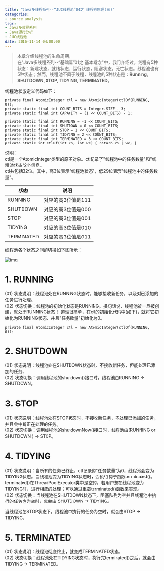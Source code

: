 ```yaml
---
title: "Java多线程系列--“JUC线程池”04之 线程池原理(三)"
categories: 
- source analysis
tags: 
- Java多线程系列
- Java源码分析
- JUC线程池
date: 2016-11-14 04:00:00
---
```

    
> 本章介绍线程池的生命周期。   
在"Java多线程系列--“基础篇”01之 基本概念"中，我们介绍过，线程有5种状态：新建状态，就绪状态，运行状态，阻塞状态，死亡状态。线程池也有5种状态；然而，线程池不同于线程，线程池的5种状态是：**Running, SHUTDOWN, STOP, TIDYING, TERMINATED**。


线程池状态定义代码如下：

    private final AtomicInteger ctl = new AtomicInteger(ctlOf(RUNNING, 0));
    private static final int COUNT_BITS = Integer.SIZE - 3;
    private static final int CAPACITY = (1 << COUNT_BITS) - 1;

    private static final int RUNNING = -1 << COUNT_BITS;
    private static final int SHUTDOWN = 0 << COUNT_BITS;
    private static final int STOP = 1 << COUNT_BITS;
    private static final int TIDYING = 2 << COUNT_BITS;
    private static final int TERMINATED = 3 << COUNT_BITS;
    private static int ctlOf(int rs, int wc) { return rs | wc; }

说明：  
ctl是一个AtomicInteger类型的原子对象。ctl记录了"线程池中的任务数量"和"线程池状态"2个信息。  
ctl共包括32位。其中，高3位表示"线程池状态"，低29位表示"线程池中的任务数量"。


|   状态      |             说明                |
| ----------- | ------------------------------- |
| RUNNING     | 对应的高3位值是111 |
| SHUTDOWN    | 对应的高3位值是000 |
| STOP        | 对应的高3位值是001 |
| TIDYING     | 对应的高3位值是010 |
| TERMINATED  | 对应的高3位值是011 |



线程池各个状态之间的切换如下图所示：

![img](http://wangkuiwu.github.io/media/pic/java/threads/juc-executor04-01.jpg)

# 1. RUNNING

(01) 状态说明：线程池处在RUNNING状态时，能够接收新任务，以及对已添加的任务进行处理。  
(02) 状态切换：线程池的初始化状态是RUNNING。换句话说，线程池被一旦被创建，就处于RUNNING状态！
道理很简单，在ctl的初始化代码中(如下)，就将它初始化为RUNNING状态，并且"任务数量"初始化为0。

    private final AtomicInteger ctl = new AtomicInteger(ctlOf(RUNNING, 0));

 

# 2. SHUTDOWN

(01) 状态说明：线程池处在SHUTDOWN状态时，不接收新任务，但能处理已添加的任务。  
(02) 状态切换：调用线程池的shutdown()接口时，线程池由RUNNING -> SHUTDOWN。

 

# 3. STOP

(01) 状态说明：线程池处在STOP状态时，不接收新任务，不处理已添加的任务，并且会中断正在处理的任务。  
(02) 状态切换：调用线程池的shutdownNow()接口时，线程池由(RUNNING or SHUTDOWN ) -> STOP。

 

# 4. TIDYING

(01) 状态说明：当所有的任务已终止，ctl记录的"任务数量"为0，线程池会变为TIDYING状态。当线程池变为TIDYING状态时，会执行钩子函数terminated()。terminated()在ThreadPoolExecutor类中是空的，若用户想在线程池变为TIDYING时，进行相应的处理；可以通过重载terminated()函数来实现。  
(02) 状态切换：当线程池在SHUTDOWN状态下，阻塞队列为空并且线程池中执行的任务也为空时，就会由 SHUTDOWN -> TIDYING。

当线程池在STOP状态下，线程池中执行的任务为空时，就会由STOP -> TIDYING。

 

# 5. TERMINATED

(01) 状态说明：线程池彻底终止，就变成TERMINATED状态。  
(02) 状态切换：线程池处在TIDYING状态时，执行完terminated()之后，就会由 TIDYING -> TERMINATED。


